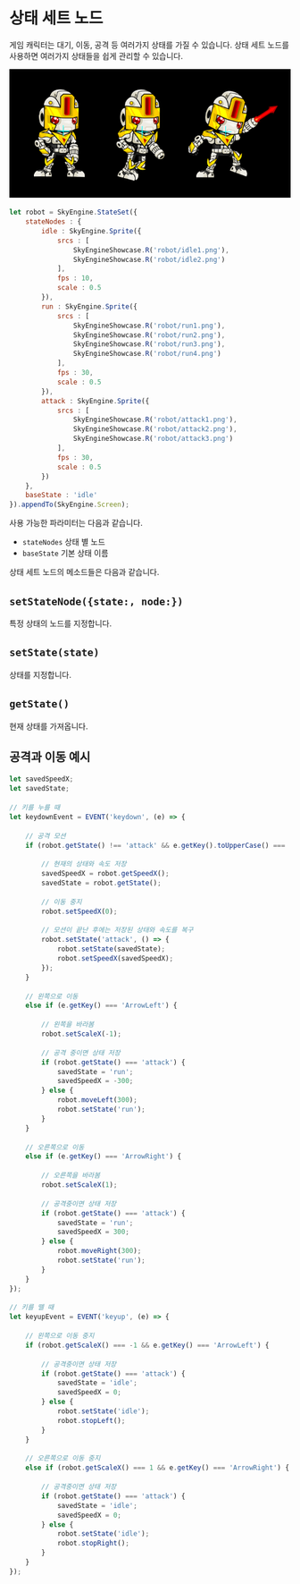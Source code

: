 # 상태 세트 노드
게임 캐릭터는 대기, 이동, 공격 등 여러가지 상태를 가질 수 있습니다. 상태 세트 노드를 사용하면 여러가지 상태들을 쉽게 관리할 수 있습니다.

![여러 상태들](https://raw.githubusercontent.com/Hanul/SkyEngine/master/DOC/Node/StateSet/states.png)

```javascript
let robot = SkyEngine.StateSet({
	stateNodes : {
		idle : SkyEngine.Sprite({
			srcs : [
				SkyEngineShowcase.R('robot/idle1.png'),
				SkyEngineShowcase.R('robot/idle2.png')
			],
			fps : 10,
			scale : 0.5
		}),
		run : SkyEngine.Sprite({
			srcs : [
				SkyEngineShowcase.R('robot/run1.png'),
				SkyEngineShowcase.R('robot/run2.png'),
				SkyEngineShowcase.R('robot/run3.png'),
				SkyEngineShowcase.R('robot/run4.png')
			],
			fps : 30,
			scale : 0.5
		}),
		attack : SkyEngine.Sprite({
			srcs : [
				SkyEngineShowcase.R('robot/attack1.png'),
				SkyEngineShowcase.R('robot/attack2.png'),
				SkyEngineShowcase.R('robot/attack3.png')
			],
			fps : 30,
			scale : 0.5
		})
	},
	baseState : 'idle'
}).appendTo(SkyEngine.Screen);
```

사용 가능한 파라미터는 다음과 같습니다.
- `stateNodes` 상태 별 노드
- `baseState` 기본 상태 이름

상태 세트 노드의 메소드들은 다음과 같습니다.
## `setStateNode({state:, node:})`
특정 상태의 노드를 지정합니다.

## `setState(state)`
상태를 지정합니다.

## `getState()`
현재 상태를 가져옵니다.

## 공격과 이동 예시
```javascript
let savedSpeedX;
let savedState;

// 키를 누를 때
let keydownEvent = EVENT('keydown', (e) => {
	
	// 공격 모션
	if (robot.getState() !== 'attack' && e.getKey().toUpperCase() === 'A') {
		
		// 현재의 상태와 속도 저장
		savedSpeedX = robot.getSpeedX();
		savedState = robot.getState();
		
		// 이동 중지
		robot.setSpeedX(0);
		
		// 모션이 끝난 후에는 저장된 상태와 속도를 복구
		robot.setState('attack', () => {
			robot.setState(savedState);
			robot.setSpeedX(savedSpeedX);
		});
	}
	
	// 왼쪽으로 이동
	else if (e.getKey() === 'ArrowLeft') {
		
		// 왼쪽을 바라봄
		robot.setScaleX(-1);
		
		// 공격 중이면 상태 저장
		if (robot.getState() === 'attack') {
			savedState = 'run';
			savedSpeedX = -300;
		} else {
			robot.moveLeft(300);
			robot.setState('run');
		}
	}
	
	// 오른쪽으로 이동
	else if (e.getKey() === 'ArrowRight') {
		
		// 오른쪽을 바라봄
		robot.setScaleX(1);
		
		// 공격중이면 상태 저장
		if (robot.getState() === 'attack') {
			savedState = 'run';
			savedSpeedX = 300;
		} else {
			robot.moveRight(300);
			robot.setState('run');
		}
	}
});

// 키를 뗄 때
let keyupEvent = EVENT('keyup', (e) => {
	
	// 왼쪽으로 이동 중지
	if (robot.getScaleX() === -1 && e.getKey() === 'ArrowLeft') {
		
		// 공격중이면 상태 저장
		if (robot.getState() === 'attack') {
			savedState = 'idle';
			savedSpeedX = 0;
		} else {
			robot.setState('idle');
			robot.stopLeft();
		}
	}
	
	// 오른쪽으로 이동 중지
	else if (robot.getScaleX() === 1 && e.getKey() === 'ArrowRight') {
		
		// 공격중이면 상태 저장
		if (robot.getState() === 'attack') {
			savedState = 'idle';
			savedSpeedX = 0;
		} else {
			robot.setState('idle');
			robot.stopRight();
		}
	}
});
```